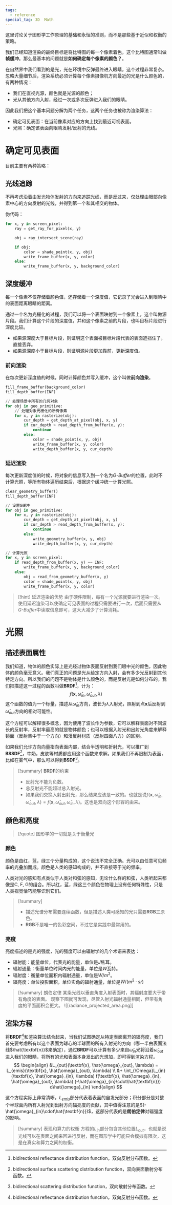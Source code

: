 ```yaml
---
tags:
  - reference
special_tag: 3D  Math
---
```


这里讨论关于图形学工作原理的基础和永恒的准则，而不是那些基于近似和权衡的策略。

我们已经知道渲染的最终目标是将比特图的每一个像素着色，这个比特图通常叫做**帧缓冲**。那么最基本的问题就是**如何确定每个像素的颜色？**。

在自然界中我们看到的是光，光在环境中反弹最终进入眼睛，这个过程非常复杂。忽略大量细节后，渲染系统必须计算每个像素摄像机方向最近的光是什么颜色的，有两种情况：
- 我们在直视光源，颜色就是光源的颜色；
- 光从其他方向入射，经过一次或多次反弹进入我们的眼睛。

因此我们把这个基本问题分解为两个任务，这两个任务也被称为渲染算法：
- 确定可见表面：在当前像素对应的方向上找到最近可视表面。
- 光照：确定该表面向眼睛发射/反射的光线。

# 确定可见表面

目前主要有两种策略：

## 光线追踪

不再考虑沿着由发光物体发射的方向来追踪光线，而是反过来，仅处理由眼部向像素中心的方向发射的光线，并得到第一个和其相交的物体。

伪代码：
```python
for x, y in screen_pixel:
	ray = get_ray_for_pixel(x, y)

	obj = ray_intersect_scene(ray)

	if obj:
		color = shade_point(x, y, obj)
		write_frame_buffer(x, y, color)
	else:
		write_frame_buffer(x, y, background_color)
```
## 深度缓冲

每一个像素不仅存储着颜色值，还存储着一个深度值，它记录了光会进入到眼睛中的表面距离眼睛的距离。

通过一个名为光栅化的过程，我们可以将一个表面映射到一个像素上，这个叫做源片段。我们计算这个片段的深度值，并和这个像素之前的片段，也叫目标片段进行深度比较。
- 如果源深度大于目标片段，则证明这个表面被目标片段代表的表面遮挡住了，直接丢弃。
- 如果源深度小于目标片段，则证明源片段更加靠前，更新深度值。
### 前向渲染

在每次更新深度值的时候，同时计算颜色并写入缓冲，这个叫做**前向渲染**。

```python
fill_frame_buffer(background_color)
fill_depth_buffer(INF)

// 处理场景中所有的几何对象
for obj in geo_primitive:
	// 处理对象光栅化的所有像素
	for x, y in rasterize(obj):
		cur_depth = get_depth_at_pixel(obj, x, y)
		if cur_depth > read_depth_from_buffer(x, y):
			continue
		else:
			color = shade_point(x, y, obj)
			write_frame_buffer(x, y, color)
			write_depth_buffer(x, y, cur_depth)
```

### 延迟渲染

每次更新深度值的时候，将对象的信息写入到一个名为*G-Buffer*的位置，此时不计算光照，等所有物体遍历结束后，根据这个缓冲统一计算光照。

```python
clear_geometry_buffer()
fill_depth_buffer(INF)

// 设置G缓冲
for obj in geo_primitive:
	for x, y in rasterize(obj):
		cur_depth = get_depth_at_pixel(obj, x, y)
		if cur_depth > read_depth_from_buffer(x, y):
			continue
		else:
			write_geometry_buffer(x, y, obj)
			write_depth_buffer(x, y, cur_depth)

// 计算光照
for x, y in screen_pixel:
	if read_depth_from_buffer(x, y) == INF:
		write_frame_buffer(x, y, background_color)
	else:
		obj = read_from_geometry_buffer(x, y)
		color = shade_point(x, y, obj)
		write_frame_buffer(x, y, color)
```

> [!hint] 延迟渲染的优势
> 由于硬件限制，每有一个光源就要进行渲染一次。使用延迟渲染可以使确定可见表面的过程只需要进行一次，后面只需要从*G-Buffer*中读取信息即可，这大大减少了计算消耗。
# 光照

## 描述表面属性

我们知道，物体的颜色实际上是光经过物体表面反射到我们眼中光的颜色，因此物体的颜色毫无意义。我们真正的问题是光从给定方向入射，会有多少光反射到其他特定方向。所以我们的问题不是物体是什么颜色的，而是反射光是如何分布的。我们把描述这一过程的函数叫做**BRDF**[^1]，计为：
$$
f(\textbf{x}, \hat{\omega}_{in}, \hat{\omega}_{out}, \lambda)
$$
这个函数的值为一个标量，描述从$\hat{\omega}_{in}$方向，波长为$\lambda$入射光，照射到点$\textbf{x}$后反射到$\hat{\omega}_{out}$方向的相对可能性。

这个方程可以解释很多概念，因为使用了波长作为参数，它可以解释表面对不同波长的反射率，反射率最高的就是物体颜色；也可以根据入射光和出射光角度来解释镜面（反射集中于一个方向）和漫反射材质（反射四面八方）的区别。

如果我们允许方向向量指向表面内部，结合半透明和折射光，可以推广到**BSSDF**[^2]，牛奶，皮肤等材质都应用这个函数来求解。如果我们不再限制为表面，比如在雾气中，那么可以得到**BSDF**[^3]。

> [!summary] **BRDF**的约束
> - 反射光不能为负数。
> - 总反射光不能超过总入射光。
> - 如果我们交换入射出射光，那么结果应该是一致的。也就是说$f(\textbf{x}, \hat{\omega}_{in}, \hat{\omega}_{out}, \lambda) = f(\textbf{x}, \hat{\omega}_{out}, \hat{\omega}_{in}, \lambda)$。这也是双向这个形容的由来。

## 颜色和亮度

> [!quote]
> 图形学的一切就是关于衡量光

### 颜色

颜色是由红，蓝，绿三个分量构成的，这个说法不完全正确。光可以由任意可见频率的光叠加而成。颜色是人类的感知构成的，并不直接等于光的频率。

人类对光的感知有点类似于人类对和弦的感知，无论什么样的和弦，人类听起来都像是C, F, G的组合。所以红，蓝，绿这三个颜色在物理上没有任何特殊性，只是人类视觉恰巧能够识别它们。

> [!summary]
> - 描述光谱分布需要连续函数，但是描述人类可感知的光只需要**RGB**三原色。
> - **RGB**不是唯一的色彩空间，不过它是实践中最常用的。

### 亮度

亮度描述的是光的强度，光的强度可以由辐射学的几个术语来表达：
- 辐射能：能量单位，代表光的能量，单位是$J$焦耳。
- 辐射通量：衡量单位时间内光的能量，单位是$W$瓦特。
- 辐射度：衡量单位面积内辐射通量，单位是$W/m^2$。
- 辐亮度：单位投影面积，单位实角的辐射通量，单位是$W/(m^2\cdot sr)$

> [!summary] 朗伯定律
> 某条光线以垂直角度入射表面时，其辐射度要大于带有角度的表面。
> 观察下图就可发现，尽管入射光辐射通量相同，但带有角度的平面面积会更大。
> ![[radiance_projected_area.png]]

## 渲染方程

将**BRDF**[^1]和渲染算法结合起来，当我们试图确定从特定表面离开的辐亮度，我们首先要考虑所有以这个表面为球心的半球面的所有入射光的方向（哪一半由表面法线$\hat{\textbf{n}}$来确定），通过**BRDF**可以计算有多少来自$\hat{\omega}_{in}$光将沿着$\hat{\omega}_{out}$进入我们的眼睛，将所有的光和表面本身发出的光想加，即可得到渲染方程。
$$
\begin{align}
&L_{out}(\textbf{x}, \hat{\omega}_{out}, \lambda) =
L_{emis}(\textbf{x}, \hat{\omega}_{out}, \lambda) \\ 
&+ \int_{\Omega}L_{in}(\textbf{x}, \hat{\omega}_{in}, \lambda)
f(\textbf{x}, \hat{\omega}_{in}, \hat{\omega}_{out}, \lambda)
(-\hat{\omega}_{in}\cdot\hat{\textbf{n}})
d\hat{\omega}_{in}
\end{align}
$$

这个方程实际上非常清晰，$L_{emis}$部分代表着表面的自发光部分；积分部分是对整个半球面内所有入射光到出射方向辐亮度的贡献，其中值得注意的是$(-\hat{\omega}_{in}\cdot\hat{\textbf{n}})$，这部分代表的是**朗伯定律**对辐强度的影响。

> [!summary] 表现和算力的权衡
> 方程的$L_{in}$部分包含其他位置$L_{out}$，也就是说光线可以在表面之间来回进行反射，而在图形学中可能只会模拟有限次，这是在真实和算力之间的权衡。

[^1]: bidirectional reflectance distribution function，双向反射分布函数。
[^2]: bidirectional surface scattering distribution function，双向表面散射分布函数。
[^3]: bidirectional scattering distribution function，双向散射分布函数。